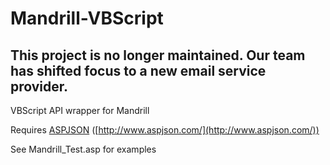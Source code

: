 # Mandrill-VBScript
## This project is no longer maintained. Our team has shifted focus to a new email service provider.
VBScript API wrapper for Mandrill

Requires [ASPJSON](http://www.aspjson.com/) ([http://www.aspjson.com/](http://www.aspjson.com/))

See Mandrill_Test.asp for examples
